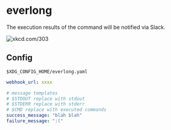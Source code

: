 # everlong
The execution results of the command will be notified via Slack.

![xkcd.com/303](https://imgs.xkcd.com/comics/compiling.png)

## Config
`$XDG_CONFIG_HOME/everlong.yaml`

```yaml
webhook_url: xxxx

# message templates
# $STDOUT replace with stdout
# $STDERR replace with stderr
# $CMD replace with executed commands
success_message: "blah blah"
failure_message: ":("
```
